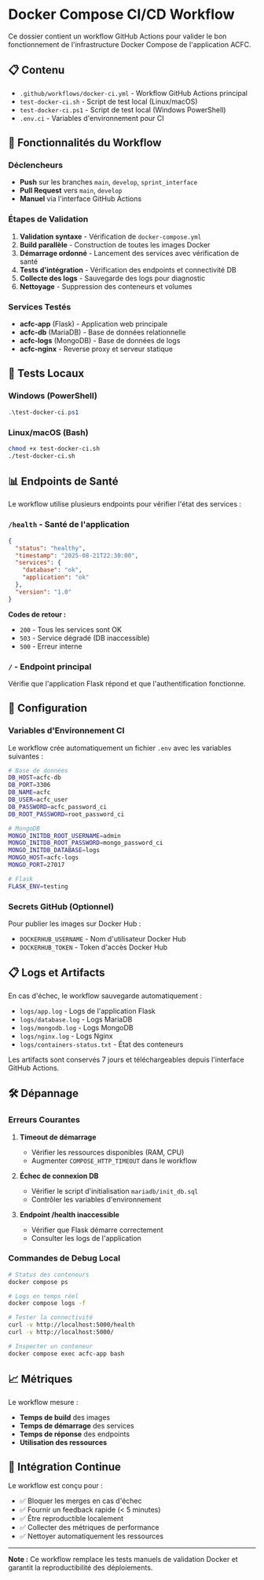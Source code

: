 # Docker Compose CI/CD Workflow

Ce dossier contient un workflow GitHub Actions pour valider le bon fonctionnement de l'infrastructure Docker Compose de l'application ACFC.

## 📋 Contenu

- `.github/workflows/docker-ci.yml` - Workflow GitHub Actions principal
- `test-docker-ci.sh` - Script de test local (Linux/macOS)
- `test-docker-ci.ps1` - Script de test local (Windows PowerShell)
- `.env.ci` - Variables d'environnement pour CI

## 🚀 Fonctionnalités du Workflow

### Déclencheurs
- **Push** sur les branches `main`, `develop`, `sprint_interface`
- **Pull Request** vers `main`, `develop` 
- **Manuel** via l'interface GitHub Actions

### Étapes de Validation

1. **Validation syntaxe** - Vérification de `docker-compose.yml`
2. **Build parallèle** - Construction de toutes les images Docker
3. **Démarrage ordonné** - Lancement des services avec vérification de santé
4. **Tests d'intégration** - Vérification des endpoints et connectivité DB
5. **Collecte des logs** - Sauvegarde des logs pour diagnostic
6. **Nettoyage** - Suppression des conteneurs et volumes

### Services Testés

- **acfc-app** (Flask) - Application web principale
- **acfc-db** (MariaDB) - Base de données relationnelle  
- **acfc-logs** (MongoDB) - Base de données de logs
- **acfc-nginx** - Reverse proxy et serveur statique

## 🧪 Tests Locaux

### Windows (PowerShell)
```powershell
.\test-docker-ci.ps1
```

### Linux/macOS (Bash)
```bash
chmod +x test-docker-ci.sh
./test-docker-ci.sh
```

## 📊 Endpoints de Santé

Le workflow utilise plusieurs endpoints pour vérifier l'état des services :

### `/health` - Santé de l'application
```json
{
  "status": "healthy",
  "timestamp": "2025-08-21T22:30:00",
  "services": {
    "database": "ok",
    "application": "ok"
  },
  "version": "1.0"
}
```

**Codes de retour :**
- `200` - Tous les services sont OK
- `503` - Service dégradé (DB inaccessible)
- `500` - Erreur interne

### `/` - Endpoint principal
Vérifie que l'application Flask répond et que l'authentification fonctionne.

## 🔧 Configuration

### Variables d'Environnement CI

Le workflow crée automatiquement un fichier `.env` avec les variables suivantes :

```bash
# Base de données
DB_HOST=acfc-db
DB_PORT=3306
DB_NAME=acfc
DB_USER=acfc_user
DB_PASSWORD=acfc_password_ci
DB_ROOT_PASSWORD=root_password_ci

# MongoDB
MONGO_INITDB_ROOT_USERNAME=admin
MONGO_INITDB_ROOT_PASSWORD=mongo_password_ci
MONGO_INITDB_DATABASE=logs
MONGO_HOST=acfc-logs
MONGO_PORT=27017

# Flask
FLASK_ENV=testing
```

### Secrets GitHub (Optionnel)

Pour publier les images sur Docker Hub :
- `DOCKERHUB_USERNAME` - Nom d'utilisateur Docker Hub
- `DOCKERHUB_TOKEN` - Token d'accès Docker Hub

## 📋 Logs et Artifacts

En cas d'échec, le workflow sauvegarde automatiquement :
- `logs/app.log` - Logs de l'application Flask
- `logs/database.log` - Logs MariaDB
- `logs/mongodb.log` - Logs MongoDB  
- `logs/nginx.log` - Logs Nginx
- `logs/containers-status.txt` - État des conteneurs

Les artifacts sont conservés 7 jours et téléchargeables depuis l'interface GitHub Actions.

## 🛠️ Dépannage

### Erreurs Courantes

1. **Timeout de démarrage**
   - Vérifier les ressources disponibles (RAM, CPU)
   - Augmenter `COMPOSE_HTTP_TIMEOUT` dans le workflow

2. **Échec de connexion DB**
   - Vérifier le script d'initialisation `mariadb/init_db.sql`
   - Contrôler les variables d'environnement

3. **Endpoint /health inaccessible**
   - Vérifier que Flask démarre correctement
   - Consulter les logs de l'application

### Commandes de Debug Local

```bash
# Status des conteneurs
docker compose ps

# Logs en temps réel
docker compose logs -f

# Tester la connectivité
curl -v http://localhost:5000/health
curl -v http://localhost:5000/

# Inspecter un conteneur
docker compose exec acfc-app bash
```

## 📈 Métriques

Le workflow mesure :
- **Temps de build** des images
- **Temps de démarrage** des services  
- **Temps de réponse** des endpoints
- **Utilisation des ressources**

## 🔄 Intégration Continue

Le workflow est conçu pour :
- ✅ Bloquer les merges en cas d'échec
- ✅ Fournir un feedback rapide (< 5 minutes)
- ✅ Être reproductible localement
- ✅ Collecter des métriques de performance
- ✅ Nettoyer automatiquement les ressources

---

**Note :** Ce workflow remplace les tests manuels de validation Docker et garantit la reproductibilité des déploiements.
